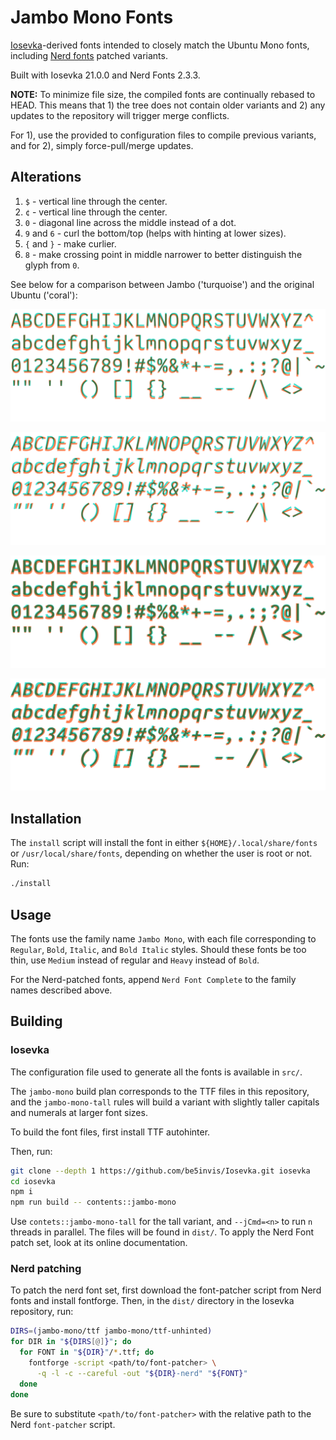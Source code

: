 # Jambo Mono Fonts

[Iosevka](https://github.com/be5invis/Iosevka)-derived fonts intended to
closely match the Ubuntu Mono fonts, including [Nerd
fonts](https://github.com/ryanoasis/nerd-fonts) patched variants.

Built with Iosevka 21.0.0 and Nerd Fonts 2.3.3.

**NOTE:** To minimize file size, the compiled fonts are continually rebased to
HEAD. This means that 1) the tree does not contain older variants and 2) any
updates to the repository will trigger merge conflicts.

For 1), use the provided to configuration files to compile previous variants,
and for 2), simply force-pull/merge updates.

## Alterations

1. `$` - vertical line through the center.
2. `¢` - vertical line through the center.
3. `0` - diagonal line across the middle instead of a dot.
4. `9` and `6` - curl the bottom/top (helps with hinting at lower sizes).
5. `{` and `}` - make curlier.
6. `8` - make crossing point in middle narrower to better distinguish the glyph
   from `0`.

See below for a comparison between Jambo ('turquoise') and the original Ubuntu
('coral'):

![Regular](assets/comparison-R.png)

![Italic](assets/comparison-RI.png)

![Bold](assets/comparison-B.png)

![Bold Italic](assets/comparison-BI.png)

## Installation

The `install` script will install the font in either
`${HOME}/.local/share/fonts` or `/usr/local/share/fonts`, depending on whether
the user is root or not. Run:
```bash
./install
```

## Usage

The fonts use the family name `Jambo Mono`, with each file corresponding to
`Regular`, `Bold`, `Italic`, and `Bold Italic` styles. Should these fonts be
too thin, use `Medium` instead of regular and `Heavy` instead of `Bold`.

For the Nerd-patched fonts, append `Nerd Font Complete` to the family names
described above.

## Building

### Iosevka

The configuration file used to generate all the fonts is available in `src/`.

The `jambo-mono` build plan corresponds to the TTF files in this repository,
and the `jambo-mono-tall` rules will build a variant with slightly taller
capitals and numerals at larger font sizes.

To build the font files, first install TTF autohinter.

Then, run:
```bash
git clone --depth 1 https://github.com/be5invis/Iosevka.git iosevka
cd iosevka
npm i
npm run build -- contents::jambo-mono
```

Use `contets::jambo-mono-tall` for the tall variant, and `--jCmd=<n>` to run
`n` threads in parallel. The files will be found in `dist/`. To apply the Nerd
Font patch set, look at its online documentation.

### Nerd patching

To patch the nerd font set, first download the font-patcher script from Nerd
fonts and install fontforge. Then, in the `dist/` directory in the Iosevka
repository, run:
```sh
DIRS=(jambo-mono/ttf jambo-mono/ttf-unhinted)
for DIR in "${DIRS[@]}"; do
  for FONT in "${DIR}"/*.ttf; do
    fontforge -script <path/to/font-patcher> \
      -q -l -c --careful -out "${DIR}-nerd" "${FONT}"
  done
done
```

Be sure to substitute `<path/to/font-patcher>` with the relative path to the
Nerd `font-patcher` script.
